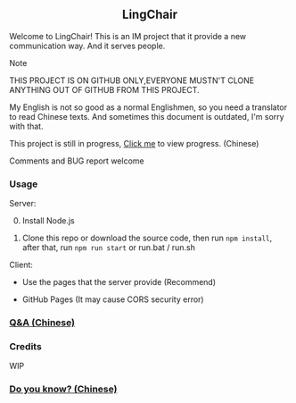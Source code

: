 <div align="center">
    <h2> LingChair </h2>
</div>

Welcome to LingChair! This is an IM project that it provide a new communication way. And it serves people.

> [!NOTE]
> THIS PROJECT IS ON G‍I‍T‍H‍U‍‍B ONLY,EVERYONE MUSTN'T CLONE ANYTHING OUT OF GITHUB FROM THIS PROJECT.
>  
> My English is not so good as a normal Englishmen, so you need a translator to read Chinese texts. And sometimes this document is outdated, I'm sorry with that.
> 
> This project is still in progress, [Click me](final.md) to view progress. (Chinese)
>  
> Comments and BUG report welcome

### Usage

Server:

  0. Install Node.js

  1. Clone this repo or download the source code, then run `npm install`, after that, run `npm run start` or run.bat / run.sh

Client:

  * Use the pages that the server provide (Recommend)
 
  * GitHub Pages (It may cause CORS security error)

### [Q&A (Chinese)](.github/QA.md)

### Credits

WIP

### [Do you know? (Chinese)](.github/do_you_know.md)
